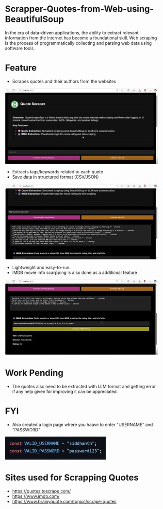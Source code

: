 # Scrapper-Quotes-from-Web-using-BeautifulSoup
In the era of data-driven applications, the ability to extract relevant information from the internet has become a foundational skill. Web scraping is the process of programmatically collecting and parsing web data using software tools.​

# Feature
- Scrapes quotes and their authors from the websites

![Alt text](1.png)
- Extracts tags/keywords related to each quote
- Save data in structured format (CSV/JSON)

![Alt text](2.png)
- Lightweight and easy-to-run
- IMDB movie info scarpping is also done as a additional feature

![Alt text](3.png)


# Work Pending
- The quotes also need to be extracted with LLM format and getting error if any help given for improving it can be appreciated. 


# FYI
- Also created a login page where you haave to enter "USERNAME" and "PASSWORD"

 ![Alt text](4.png)

# Sites used for Scrapping Quotes
- https://quotes.toscrape.com/
- https://www.imdb.com/
- https://www.brainyquote.com/topics/scrape-quotes
